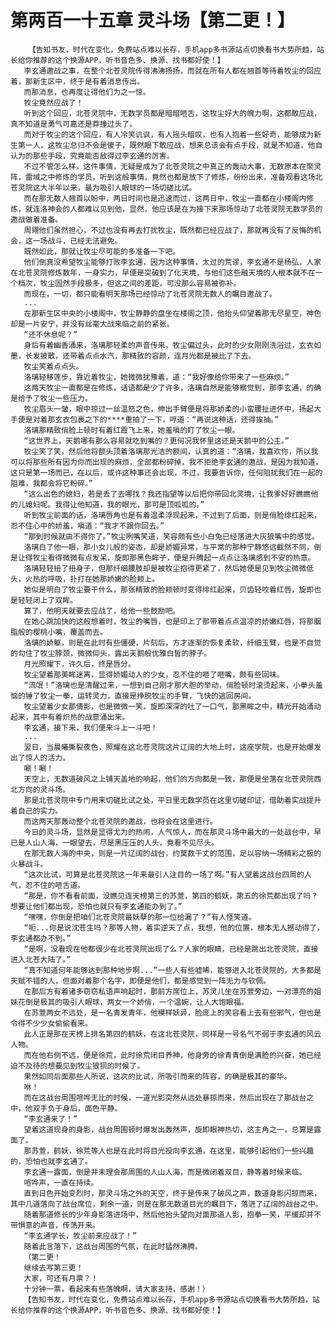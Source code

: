 # 第两百一十五章 灵斗场【第二更！】
        【告知书友，时代在变化，免费站点难以长存，手机app多书源站点切换看书大势所趋，站长给你推荐的这个换源APP，听书音色多、换源、找书都好使！】
       李玄通邀战之事，在整个北苍灵院传得沸沸扬扬，而就在所有人都在翘首等待着牧尘的回应着，那新生区中，终于是有着消息传出。
       而那消息，也再度让得他们为之一惊。
       牧尘竟然应战了！
       听到这个回应，北苍灵院中，无数学员都是暗暗咂舌，这牧尘好大的魄力啊，这都敢应战，真不知道是勇气可嘉还是莽撞过头了。
       而对于牧尘的这个回应，有人冷笑讥讽，有人摇头暗叹，也有人抱着一些好奇，能够成为新生第一人，这牧尘总归不会是傻子，既然眼下敢应战，想来总该会有点手段，就是不知道，他自认为的那些手段，究竟能否敌得过李玄通的厉害。
       不过不管怎么样，这件事情，无疑是成为了北苍灵院之中真正的轰动大事，无数原本在聚灵阵，雷域之中修炼的学员，听到这般事情，竟然也都是放下了修炼，纷纷出来，准备观看这场北苍灵院这大半年以来，最为吸引人眼球的一场切磋比试。
       而在那无数人翘首以盼中，两日时间也是迅速而过，这两日中，牧尘一直都在小楼阁内修炼，就连洛神会的人都难以见到他，显然，他应该是在为接下来那场惊动了北苍灵院无数学员的邀战做着准备。
       周翎他们虽然担心，不过也没有再去打扰牧尘，既然都已经应战了，那就再没有了反悔的机会，这一场战斗，已经无法避免。
       既然如此，那就让牧尘尽可能的多准备一下吧。
       他们倒真没希望牧尘能够打败李玄通，因为这种事情，太过的荒谬，李玄通不是杨弘，人家在北苍灵院修炼数年，一身实力，早便是突破到了化天境，与他们这些融天境的人根本就不在一个档次，牧尘固然手段极多，但这之间的差距，可没那么容易被弥补。
       而现在，一切，都只能看明天那场已经惊动了北苍灵院无数人的瞩目邀战了。
       ...
       在那新生区中央的小楼阁中，牧尘静静的盘坐在楼阁之顶，他抬头仰望着那无尽星空，神色却是一片安宁，并没有丝毫大战来临之前的紧张。
       “还不休息呢？”
       身后有着幽香涌来，洛璃那轻柔的声音传来，牧尘偏过头，此时的少女刚刚洗浴过，玄衣如墨，长发披散，还带着点点水汽，那精致的容颜，连月光都是被比了下去。
       牧尘笑着点点头。
       洛璃轻移莲步，靠近着牧尘，她微微犹豫着，道：“我好像给你带来了一些麻烦。”
       这两天牧尘一直都是在修炼，话语都是少了许多，洛璃自然是能够察觉到，那李玄通，的确是给予了牧尘一些压力。
       牧尘眉头一皱，眼中掠过一丝温怒之色，伸出手臂便是将那娇柔的小蛮腰扯进怀中，扬起大手便是对着那玄衣包裹之下的****重拍了一下，哼道：“再说这种话，还得挨抽。”
       洛璃那精致俏脸上顿时有着红霞飞上来，她羞嗔的盯了牧尘一眼。
       “这世界上，天鹅哪有那么容易就吃到嘴的？更何况我怀里这还是天鹅中的公主。”
       牧尘笑了笑，然后他将额头顶着洛璃那光洁的额间，认真的道：“洛璃，我喜欢你，所以我可以将那些所有因为你而出现的麻烦，全部都粉碎掉，我不拒绝李玄通的邀战，是因为我知道，这只是第一场而已，在以后，或许这种事还会出现，不过，我要告诉你，任何阻扰我们在一起的阻难，我都会将它粉碎。”
       “这么出色的媳妇，若是丢了去哪找？我还指望等以后把你带回北灵境，让我爹好好瞧瞧他的儿媳妇呢。我得让他知道，我的眼光，那可是顶呱呱的。”
       听到牧尘前面的话，洛璃唇角也是有着温柔浮现起来，不过到了后面，则是俏脸绯红起来，忍不住心中的娇羞，嗔道：“我才不跟你回去。”
       “那到时候就由不得你了。”牧尘咧嘴笑道，笑容颇有些小白兔已经落进大灰狼嘴中的感觉。
       洛璃白了他一眼，那小女儿般的姿态，却是娇媚异常，与平常的那种宁静悠远截然不同，倒是让得牧尘看得微微有点发呆，旋即那黑色眸子，便是升腾起一点点让洛璃感到不安的热意。
       洛璃轻轻扭了扭身子，但那纤细腰肢却是被牧尘抱得更紧了，然后她便是见到牧尘微微低头，火热的呼吸，扑打在她那娇嫩的脸颊上。
       她似是明白了牧尘要干什么，那张精致的脸颊顿时变得绯红起来，贝齿轻咬着红唇，旋即也是轻轻闭上了双眸。
       算了，他明天就要去应战了，给他一些鼓励吧。
       在她心跳加快的这般想着时，牧尘的嘴唇，也是印上了那带着点点温凉的娇嫩红唇，将那胭脂般的樱桃小嘴，覆盖而去。
       洛璃的娇躯，则是在此时有些僵硬，片刻后，方才逐渐的恢复柔软，纤细玉臂，也是不自觉的勾住了牧尘脖颈，微微仰头，露出天鹅般优雅白皙的脖子。
       月光照耀下，许久后，终是唇分。
       牧尘望着那美眸迷离，显得娇媚动人的少女，忍不住的咂了咂嘴，颇有些回味。
       “流氓！”洛璃也是清醒过来，一想到自己刚才那大胆的举动，俏脸顿时滚烫起来，小拳头羞恼的锤了牧尘一拳，运转灵力，直接是挣脱牧尘的手臂，飞快的逃回房间。
       牧尘望着少女那倩影，也是微微一笑，旋即深深的吐了一口气，那黑眸之中，精光开始涌动起来，其中有着炽热的战意涌出来。
       李玄通，接下来，我们便来斗上一斗吧！
       ...
       翌日，当晨曦撕裂夜色，照耀在这北苍灵院这片辽阔的大地上时，这座学院，也是开始爆发出了惊人的活力。
       唰！唰！
       天空上，无数道破风之上铺天盖地的响起，他们的方向都是一致，那便是坐落在北苍灵院西北方向的灵斗场。
       那是北苍灵院中专门用来切磋比试之处，平日里无数学员在这里切磋印证，借助着实战提升着自己的实力。
       而这两天那轰动整个北苍灵院的邀战，也将会在这里进行。
       今日的灵斗场，显然是显得尤为的热闹，人气惊人，而在那灵斗场中最大的一处战台中，早已是人山人海，一眼望去，尽是黑压压的人头，竟看不见尽头。
       在那无数人海的中央，则是一片辽阔的战台，约莫数千丈的范围，足以容纳一场精彩之极的火暴战斗。
       “这次比试，可算是北苍灵院这一年来最引人注目的一场了啊。”有人望着这战台四周的人气，忍不住的咂舌道。
       “那是，你不看看前面，没瞧见连天榜第三的苏萱，第四的鹤妖，第五的徐荒都出现了吗？想要让他们都出现，恐怕也就只有李玄通能办到了。”
       “嘿嘿，你倒是把咱们北苍灵院最妖孽的那一位给漏了？”有人怪笑道。
       “呃...你是说沈苍生吗？那等人物，着实逆天了点，我想，他的位置，根本无人撼动得了，李玄通都办不到。”
       “是啊，没看现在他都很少在北苍灵院出现了么？人家的眼睛，已经是跳出北苍灵院，直接进入北苍大陆了。”
       “真不知道何年能够达到那种地步啊...”一些人有些嘘唏，能够进入北苍灵院的，大多都是天赋不错的人，但面对着那个名字，即便是他们，都是感觉到一阵无力与钦佩。
       在那后方有着诸多窃窃私语声响起时，那前方席位上，苏灵儿坐在苏萱旁边，一对漂亮的姐妹花倒是极其的吸引人眼球，两女一个娇俏，一个温婉，让人大饱眼福。
       在苏萱两女不远处，是一名青发青年，他模样妖异，脸庞上的笑容看上去有些邪气，但也是令得不少少女偷偷看来。
       此人正是那在天榜上排名第四的鹤妖，在这北苍灵院，同样是一号名气不弱于李玄通的风云人物。
       而在他右侧不远，便是徐荒，此时徐荒闭目养神，他身旁的徐青青倒是满脸的兴奋，她已经迫不及待的想要见到牧尘狼狈的时候了。
       果然如同后面那些人所说，这次的比试，所吸引而来的阵容，的确是极其的豪华。
       咻！
       而在这战台周围喧哗无比的时候，一道光影突然从远处暴掠而来，然后出现在了那战台之中，他双手负于身后，面色平静。
       “李玄通来了！”
       望着这道现身的身影，战台周围顿时爆发出轰然声，旋即眼神热切，这主角之一，总算是露面了。
       那苏萱，鹤妖，徐荒等人也是在此时将目光投向李玄通，在这里，能够引起他们一些兴趣的，恐怕也就李玄通了。
       李玄通一露面，倒是并未理会那周围的人山人海，而是微闭着双目，静等着时候来临。
       喧哗声，一直在持续。
       直到日色开始变烈时，那灵斗场之外的天空，终于是传来了破风之声，数道身影闪掠而来，其中几道落向了战台席位，剩余一道，则是在那无数道目光的瞩目下，落进了辽阔的战台之中。
       随着那道修长的少年身影落进场中，然后他抬头望向对面那道人影，抱拳一笑，平缓却并不带惧意的声音，传荡开来。
       “李玄通学长，牧尘前来应战了！”
       随着此言落下，这战台周围的气氛，在此时猛然沸腾。
       （第二更！
       继续去写第三更！
       大家，可还有月票？！
       十分钟一票，看起来有些落魄啊，请大家支持，感谢！）
       【告知书友，时代在变化，免费站点难以长存，手机app多书源站点切换看书大势所趋，站长给你推荐的这个换源APP，听书音色多、换源、找书都好使！】